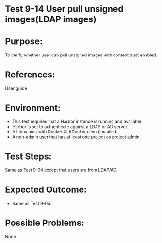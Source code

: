 Test 9-14 User pull unsigned images(LDAP images)
=======

# Purpose:

To verify whether user can pull unsigned images with content trust enabled.

# References:
User guide

# Environment:

* This test requires that a Harbor instance is running and available.
* Harbor is set to authenticate against a LDAP or AD server.
* A Linux host with Docker CLI(Docker client)installed.
* A non-admin user that has at least one project as project admin.

# Test Steps:

Same as Test 9-04 except that users are from LDAP/AD.

# Expected Outcome:

* Same as Test 9-04.

# Possible Problems:
None
